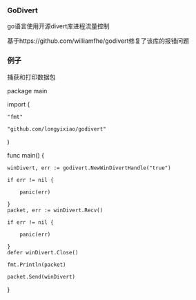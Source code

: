 ### GoDivert
go语言使用开源divert库进程流量控制

基于https://github.com/williamfhe/godivert修复了该库的报错问题

### 例子
捕获和打印数据包

package main

import (

    "fmt"
    
    "github.com/longyixiao/godivert"
)

func main() {

    winDivert, err := godivert.NewWinDivertHandle("true")
    
    if err != nil {
    
        panic(err)
        
    }
    packet, err := winDivert.Recv()
    
    if err != nil {
    
        panic(err)
        
    }
    defer winDivert.Close()
    
    fmt.Println(packet)
    
    packet.Send(winDivert)
    
}
